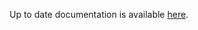 <!-- DO NOT EDIT THIS FILE MANUALLY -->
<!-- Please read https://github.com/linuxserver/docker-rdesktop/blob/alpine-i3/.github/CONTRIBUTING.md -->
Up to date documentation is available [here](https://github.com/linuxserver/docker-rdesktop/blob/master/README.md).
